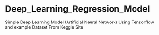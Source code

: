 # Deep_Learning_Regression_Model
Simple Deep Learning Model (Artificial Neural Network) Using Tensorflow and example Dataset From Keggle Site

